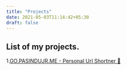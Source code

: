 ```yaml
---
title: "Projects"
date: 2021-05-03T11:14:42+05:30
draft: false
---
```

## List of my projects.

1.[GO.PASINDUJR.ME - Personal Url Shortner 🔗](https://pasindujr.me/blog/personal-url-shortner/)